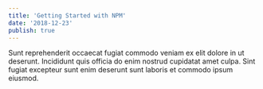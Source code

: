 ```yaml
---
title: 'Getting Started with NPM'
date: '2018-12-23'
publish: true
---
```


Sunt reprehenderit occaecat fugiat commodo veniam ex elit dolore in ut deserunt. Incididunt quis officia do enim nostrud cupidatat amet culpa. Sint fugiat excepteur sunt enim deserunt sunt laboris et commodo ipsum eiusmod.
